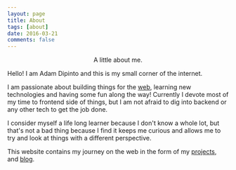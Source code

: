 ```yaml
---
layout: page
title: About
tags: [about]
date: 2016-03-21
comments: false
---
```

    
<center>A little about me.</center>

Hello! I am Adam Dipinto and this is my small corner of the internet.

I am passionate about building things for the [web](https://atom888.github.io/projects/), learning new technologies and having some fun along the way! Currently I devote most of my time to frontend side of things, but I am not afraid to dig into backend or any other tech to get the job done.

I consider myself a life long learner because I don't know a whole lot, but that's not a bad thing because I find it keeps me curious and allows me to try and look at things with a different perspective.

 This website contains my journey on the web in the form of my [projects]((https://atom888.github.io/projects/)), and [blog](https://atom888.github.io/posts/).
